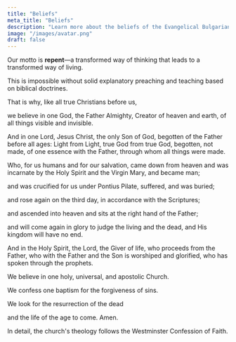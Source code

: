 ```yaml
---
title: "Beliefs"
meta_title: "Beliefs"
description: "Learn more about the beliefs of the Evangelical Bulgarian Congregational Church in Haskovo. We believe in the Bible, Jesus Christ, and the Holy Spirit. Join our Christian community and discover the joy of faith in our Evangelical Church."
image: "/images/avatar.png"
draft: false
---
```


Our motto is **repent**—a transformed way of thinking that leads to a transformed way of living.

This is impossible without solid explanatory preaching and teaching based on biblical doctrines.

That is why, like all true Christians before us,  

we believe in one God, the Father Almighty, Creator of heaven and earth, of all things visible and invisible.

And in one Lord, Jesus Christ, the only Son of God, begotten of the Father before all ages: Light from Light, true God from true God, begotten, not made, of one essence with the Father, through whom all things were made.

Who, for us humans and for our salvation, came down from heaven and was incarnate by the Holy Spirit and the Virgin Mary, and became man;

and was crucified for us under Pontius Pilate, suffered, and was buried;

and rose again on the third day, in accordance with the Scriptures;

and ascended into heaven and sits at the right hand of the Father;

and will come again in glory to judge the living and the dead, and His kingdom will have no end.

And in the Holy Spirit, the Lord, the Giver of life, who proceeds from the Father, who with the Father and the Son is worshiped and glorified, who has spoken through the prophets.

We believe in one holy, universal, and apostolic Church.

We confess one baptism for the forgiveness of sins.

We look for the resurrection of the dead  

and the life of the age to come. Amen.

In detail, the church's theology follows the Westminster Confession of Faith.
